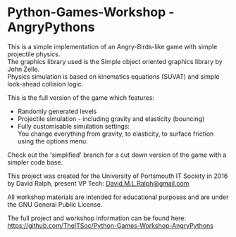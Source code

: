# Python-Games-Workshop - AngryPythons

This is a simple implementation of an Angry-Birds-like game with simple projectile physics. <br>
The graphics library used is the Simple object oriented graphics library by John Zelle. <br>
Physics simulation is based on kinematics equations (SUVAT) and simple look-ahead collision logic. <br>

This is the full version of the game which features:
- Randomly generated levels
- Projectile simulation - including gravity and elasticity (bouncing)
- Fully customisable simulation settings: <br>
You change everything from gravity, to elasticity, to surface friction using the options menu.

Check out the 'simplified' branch for a cut down version of the game with a simpler code base.

This project was created for the University of Portsmouth IT Society in 2016 by David Ralph, present VP Tech: David.M.L.Ralph@gmail.com

All workshop materials are intended for educational purposes and are under the GNU General Public License.

The full project and workshop information can be found here:<br>
https://github.com/TheITSoc/Python-Games-Workshop-AngryPythons
